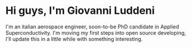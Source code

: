 # Hi guys, I'm Giovanni Luddeni

I'm an italian aerospace engineer, soon-to-be PhD candidate in Applied Superconductivity.
I'm moving my first steps into open source developing, I'll update this in a little while with something interesting.
